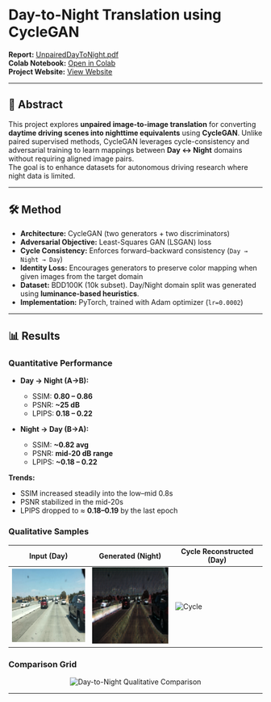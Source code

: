 # Day-to-Night Translation using CycleGAN

**Report:** [UnpairedDayToNight.pdf](docs/UnpairedDayToNight.pdf)  
**Colab Notebook:** [Open in Colab](https://colab.research.google.com/github/tarungangadhar/day-to-night-cycleGAN/blob/main/code/UnpairedDayToNight.ipynb)  
**Project Website:** [View Website](https://tarungangadhar.github.io/day-to-night-cycleGAN/)

---

## 📌 Abstract
This project explores **unpaired image-to-image translation** for converting **daytime driving scenes into nighttime equivalents** using **CycleGAN**. Unlike paired supervised methods, CycleGAN leverages cycle-consistency and adversarial training to learn mappings between **Day ↔ Night** domains without requiring aligned image pairs.  
The goal is to enhance datasets for autonomous driving research where night data is limited.

---

## 🛠 Method

- **Architecture:** CycleGAN (two generators + two discriminators)
- **Adversarial Objective:** Least-Squares GAN (LSGAN) loss
- **Cycle Consistency:** Enforces forward–backward consistency (`Day → Night → Day`)
- **Identity Loss:** Encourages generators to preserve color mapping when given images from the target domain
- **Dataset:** BDD100K (10k subset). Day/Night domain split was generated using **luminance-based heuristics**.
- **Implementation:** PyTorch, trained with Adam optimizer (`lr=0.0002`)

---

## 📊 Results

### Quantitative Performance
- **Day → Night (A→B):**  
  - SSIM: **0.80 – 0.86**  
  - PSNR: **~25 dB**  
  - LPIPS: **0.18 – 0.22**

- **Night → Day (B→A):**  
  - SSIM: **~0.82 avg**  
  - PSNR: **mid-20 dB range**  
  - LPIPS: **~0.18 – 0.22**

**Trends:**  
- SSIM increased steadily into the low–mid 0.8s  
- PSNR stabilized in the mid-20s  
- LPIPS dropped to ≈ **0.18–0.19** by the last epoch

### Qualitative Samples

| Input (Day) | Generated (Night) | Cycle Reconstructed (Day) |
|-------------|-------------------|---------------------------|
| ![Day](assets/sampleday.png) | ![Night](assets/samplenight.png) | ![Cycle](assets/sample_cycle.png) |

### Comparison Grid

<div align="center">
  <img src="assets/comparison.png" alt="Day-to-Night Qualitative Comparison" width="700">
</div>

---
